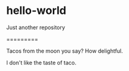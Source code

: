 # hello-world
Just another repository

=========

Tacos from the moon you say? How delightful.

I don't like the taste of taco. 
